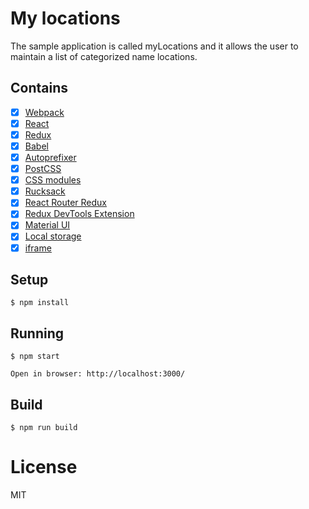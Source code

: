 # My locations

The sample application is called myLocations and it allows the user to maintain a list of categorized name locations.

## Contains

- [x] [Webpack](https://webpack.github.io)
- [x] [React](https://facebook.github.io/react/)
- [x] [Redux](https://github.com/reactjs/redux)
- [x] [Babel](https://babeljs.io/)
- [x] [Autoprefixer](https://github.com/postcss/autoprefixer)
- [x] [PostCSS](https://github.com/postcss/postcss)
- [x] [CSS modules](https://github.com/outpunk/postcss-modules)
- [x] [Rucksack](http://simplaio.github.io/rucksack/docs)
- [x] [React Router Redux](https://github.com/reactjs/react-router-redux)
- [x] [Redux DevTools Extension](https://github.com/zalmoxisus/redux-devtools-extension)
- [x] [Material UI](http://www.material-ui.com/)
- [x] [Local storage](https://developer.mozilla.org/en/docs/Web/API/Window/localStorage)
- [x] [iframe](https://www.google.co.il/search?q=iframe)

## Setup

```
$ npm install
```

## Running

```
$ npm start

Open in browser: http://localhost:3000/
```

## Build

```
$ npm run build
```

# License

MIT
